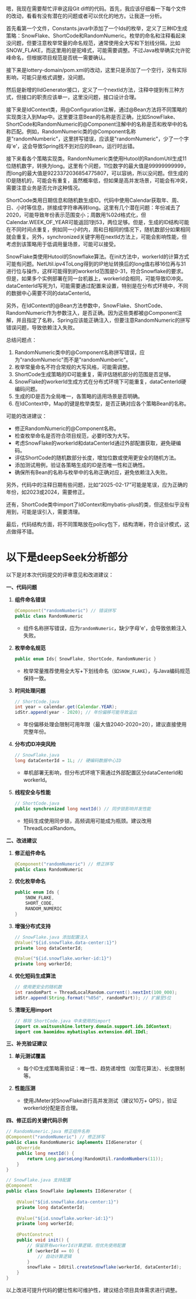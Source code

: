 嗯，我现在需要帮忙评审这段Git diff的代码。首先，我应该仔细看一下每个文件的改动，看看有没有潜在的问题或者可以优化的地方。让我逐一分析。

首先看第一个文件，Constants.java中添加了一个Ids的枚举，定义了三种ID生成策略：SnowFlake、ShortCode和RandomNumeric。枚举的命名和注释看起来没问题，但要注意枚举常量的命名规范，通常使用全大写和下划线分隔，比如SNOW_FLAKE，而这里用的是驼峰式，可能需要调整。不过Java枚举确实允许驼峰命名，但根据项目规范是否统一需要确认。

接下来是lottery-domain/pom.xml的改动，这里只是添加了一个空行，没有实际影响，可能只是格式调整，没问题。

然后是新增的IIdGenerator接口，定义了一个nextId方法，注释中提到有三种方式，但接口的职责应该单一，这里没问题，接口设计合理。

接下来是IdContext类，用@Configuration注解，通过@Bean方法将不同策略的实现类注入到Map中。这里要注意Bean的名称是否正确，比如SnowFlake、ShortCode和RandomNumeric的@Component注解中的名称是否和枚举中的名称匹配。例如，RandomNumeric类的@Component名称是"randomNumberic"，这里拼写错误，应该是"randomNumeric"，少了一个字母'e'，这会导致Spring找不到对应的Bean，运行时出错。

接下来看各个策略实现类。RandomNumeric类使用Hutool的RandomUtil生成11位随机数字，转换为long。这里有个问题，11位数字的最大值是99999999999，而long的最大值是9223372036854775807，可以容纳，所以没问题。但生成的ID是随机的，可能会有重复，虽然概率低，但如果是高并发场景，可能会有冲突，需要注意业务是否允许这种情况。

ShortCode类用日期信息和随机数生成ID。代码中使用Calendar获取年、周、日、小时等信息，拼接成字符串再转long。这里有几个潜在问题：年份减去了2020，可能导致年份表示范围变小；周数用%02d格式化，但Calendar.WEEK_OF_YEAR可能返回1到53，两位足够。但是，生成的ID结构可能在不同时间点重复，例如同一小时内，周和日相同的情况下，随机数部分如果相同就会重复。另外，synchronized关键字用在nextId方法上，可能会影响性能，但考虑到该策略用于低调用量场景，可能可以接受。

SnowFlake类使用Hutool的Snowflake算法。在init方法中，workerId的计算方式可能有问题。NetUtil.ipv4ToLong得到的IP地址转换后的long值右移16位再与31进行位与操作，这样可能得到的workerId范围是0-31，符合Snowflake的要求。但是，如果多个实例部署在同一台机器上，workerId会相同，可能导致ID冲突。dataCenterId写死为1，可能需要通过配置来设置，特别是在分布式环境中，不同的数据中心需要不同的dataCenterId。

另外，在IdContext的@Bean方法参数中，SnowFlake、ShortCode、RandomNumeric作为参数注入，是否正确。因为这些类都被@Component注解，并且指定了名称，Spring应该能正确注入，但要注意RandomNumeric的拼写错误问题，导致依赖注入失败。

总结问题点：

1. RandomNumeric类中的@Component名称拼写错误，应为"randomNumeric"而不是"randomNumberic"。
2. 枚举常量命名不符合常规的大写风格，可能需调整。
3. ShortCode生成策略的ID可能重复，需评估随机部分的范围是否足够。
4. SnowFlake的workerId生成方式在分布式环境下可能重复，dataCenterId硬编码问题。
5. 生成的ID是否为全局唯一，各策略的适用场景是否明确。
6. 在IdContext中，Map的键是枚举类型，是否正确对应各个策略Bean的名称。

可能的改进建议：

- 修正RandomNumeric的@Component名称。
- 检查枚举命名是否符合项目规范，必要时改为大写。
- 考虑SnowFlake的workerId和dataCenterId通过外部配置获取，避免硬编码。
- 评估ShortCode的随机数部分长度，增加位数或使用更安全的随机方法。
- 添加测试用例，验证各策略生成的ID是否唯一性和正确性。
- 确保所有Bean的名称与枚举中的名称正确对应，避免依赖注入失败。

另外，代码中的注释日期有些问题，比如“2025-02-17”可能是笔误，应为正确的年份，如2023或2024，需要修正。

还有，ShortCode类中import了IdContext和mybatis-plus的类，但这些似乎没有用到，可能是误引入，需要清理。

最后，代码结构方面，将不同策略放在policy包下，结构清晰，符合设计模式，这点做得不错。
 # 以下是deepSeek分析部分 
以下是对本次代码提交的评审意见和改进建议：

**一、代码问题**

1. **组件命名错误**
   ```java
   @Component("randomNumberic") // 错误拼写
   public class RandomNumeric
   ```
   - 组件名称拼写错误，应为`randomNumeric`，缺少字母'e'，会导致依赖注入失败。

2. **枚举命名规范**
   ```java
   public enum Ids{ SnowFlake, ShortCode, RandomNumeric }
   ```
   - 枚举常量推荐使用全大写+下划线命名（如`SNOW_FLAKE`），与Java编码规范保持一致。

3. **时间处理问题**
   ```java
   // ShortCode.java
   int year = calendar.get(Calendar.YEAR);
   idStr.append(year - 2020); // 年份偏移可能导致溢出
   ```
   - 年份偏移处理会限制可用年限（最大值2040-2020=20），建议直接使用完整年份。

4. **分布式ID冲突风险**
   ```java
   // SnowFlake.java
   long dataCenterId = 1L; // 硬编码数据中心ID
   ```
   - 单机部署无影响，但分布式环境下需通过外部配置区分dataCenterId和workerId。

5. **线程安全与性能**
   ```java
   // ShortCode.java
   public synchronized long nextId() // 同步锁影响并发性能
   ```
   - 短码生成使用同步锁，高频调用可能成为瓶颈。建议改用ThreadLocalRandom。

**二、改进建议**

1. **修正组件命名**
   ```java
   @Component("randomNumeric") // 修正拼写
   public class RandomNumeric
   ```

2. **优化枚举命名**
   ```java
   public enum Ids {
       SNOW_FLAKE,
       SHORT_CODE,
       RANDOM_NUMERIC
   }
   ```

3. **增强分布式支持**
   ```java
   // SnowFlake.java 添加配置注入
   @Value("${id.snowflake.data-center:1}")
   private long dataCenterId;

   @Value("${id.snowflake.worker-id:1}")
   private long workerId;
   ```

4. **优化短码生成算法**
   ```java
   // 使用更安全的随机数
   int randomPart = ThreadLocalRandom.current().nextInt(100_000);
   idStr.append(String.format("%05d", randomPart)); // 扩展至5位
   ```

5. **清理无用import**
   ```java
   // 移除 ShortCode.java 中未使用的import
   import cn.waitsunshine.lottery.domain.support.ids.IdContext;
   import com.baomidou.mybatisplus.extension.ddl.IDdl;
   ```

**三、补充验证建议**

1. **单元测试覆盖**
   - 每个ID生成策略需验证：唯一性、趋势递增性（如雪花算法）、长度限制等。

2. **性能压测**
   - 使用JMeter对SnowFlake进行高并发测试（建议10万+ QPS），验证workerId分配是否合理。

**四、修正后的关键代码示例**

```java
// RandomNumeric.java 修正组件名称
@Component("randomNumeric") // 修正拼写
public class RandomNumeric implements IIdGenerator {
    @Override
    public long nextId() {
        return Long.parseLong(RandomUtil.randomNumbers(11));
    }
}

// SnowFlake.java 支持配置
@Component
public class SnowFlake implements IIdGenerator {
    
    @Value("${id.snowflake.data-center:1}")
    private long dataCenterId;
    
    @Value("${id.snowflake.worker-id:1}")
    private long workerId;
    
    @PostConstruct
    public void init() {
        // 保留原有workerId计算逻辑，但优先使用配置
        if (workerId == 0) {
            // 自动计算逻辑
        }
        snowflake = IdUtil.createSnowflake(workerId, dataCenterId);
    }
}
```

以上改进可提升代码的健壮性和可维护性，建议结合项目具体需求进行调整。